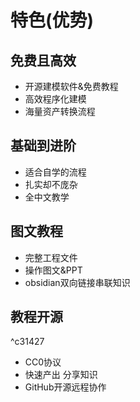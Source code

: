 # 特色(优势)
## 免费且高效
- 开源建模软件&免费教程
- 高效程序化建模
- 海量资产转换流程
## 基础到进阶
- 适合自学的流程
- 扎实却不庞杂
- 全中文教学
## 图文教程
- 完整工程文件
- 操作图文&PPT
- obsidian双向链接串联知识
## 教程开源

^c31427

- CC0协议
- 快速产出 分享知识 
- GitHub开源远程协作














